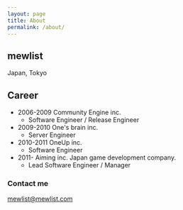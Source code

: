 ```yaml
---
layout: page
title: About
permalink: /about/
---
```

## mewlist

Japan, Tokyo

## Career

* 2006-2009 Community Engine inc.
  * Software Engineer / Release Engineer
* 2009-2010 One's brain inc.
  * Server Engineer
* 2010-2011 OneUp inc.
  * Software Engineer
* 2011- Aiming inc. Japan game development company.
  * Lead Software Engineer / Manager

### Contact me

[mewlist@mewlist.com](mailto:mewlist@mewlist.com)
